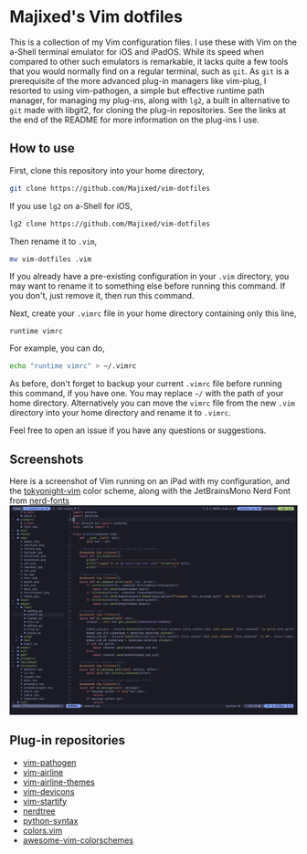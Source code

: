 # Majixed's Vim dotfiles

This is a collection of my Vim configuration files. I use these with Vim on the a-Shell terminal emulator for iOS and iPadOS. While its speed when compared to other such emulators is remarkable, it lacks quite a few tools that you would normally find on a regular terminal, such as `git`. As `git` is a prerequisite of the more advanced plug-in managers like vim-plug, I resorted to using vim-pathogen, a simple but effective runtime path manager, for managing my plug-ins, along with `lg2`, a built in alternative to `git` made with libgit2, for cloning the plug-in repositories. See the links at the end of the README for more information on the plug-ins I use.

## How to use

First, clone this repository into your home directory,
```bash
git clone https://github.com/Majixed/vim-dotfiles
```
If you use `lg2` on a-Shell for iOS,
```bash
lg2 clone https://github.com/Majixed/vim-dotfiles
```
Then rename it to `.vim`,
```bash
mv vim-dotfiles .vim
```
If you already have a pre-existing configuration in your `.vim` directory, you may want to rename it to something else before running this command. If you don't, just remove it, then run this command.

Next, create your `.vimrc` file in your home directory containing only this line,
```vim
runtime vimrc
```
For example, you can do,
```bash
echo "runtime vimrc" > ~/.vimrc
```
As before, don't forget to backup your current `.vimrc` file before running this command, if you have one. You may replace `~/` with the path of your home directory. Alternatively you can move the `vimrc` file from the new `.vim` directory into your home directory and rename it to `.vimrc`.

Feel free to open an issue if you have any questions or suggestions.

## Screenshots

Here is a screenshot of Vim running on an iPad with my configuration, and the [tokyonight-vim](https://github.com/ghifarit53/tokyonight-vim) color scheme, along with the JetBrainsMono Nerd Font from [nerd-fonts](https://github.com/ryanoasis/nerd-fonts)
![screenshot](https://github.com/Majixed/vim-dotfiles/blob/main/screenshot.jpg)

## Plug-in repositories

* [vim-pathogen](https://github.com/tpope/vim-pathogen)
* [vim-airline](https://github.com/vim-airline/vim-airline)
* [vim-airline-themes](https://github.com/vim-airline/vim-airline-themes)
* [vim-devicons](https://github.com/ryanoasis/vim-devicons)
* [vim-startify](https://github.com/mhinz/vim-startify)
* [nerdtree](https://github.com/preservim/nerdtree)
* [python-syntax](https://github.com/hdima/python-syntax)
* [colors.vim](https://github.com/utensils/colors.vim)
* [awesome-vim-colorschemes](https://github.com/rafi/awesome-vim-colorschemes)
